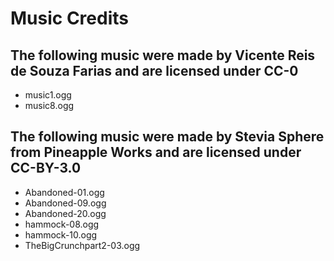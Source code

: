 # Music Credits

## The following music were made by Vicente Reis de Souza Farias and are licensed under CC-0
- music1.ogg
- music8.ogg

## The following music were made by Stevia Sphere from Pineapple Works and are licensed under CC-BY-3.0
- Abandoned-01.ogg
- Abandoned-09.ogg
- Abandoned-20.ogg
- hammock-08.ogg
- hammock-10.ogg
- TheBigCrunchpart2-03.ogg
